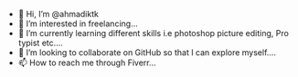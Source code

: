 - 👋 Hi, I’m @ahmadiktk
- 👀 I’m interested in freelancing...
- 🌱 I’m currently learning different skills i.e photoshop picture editing, Pro typist etc....
- 💞️ I’m looking to collaborate on GitHub so that I can explore myself....
- 📫 How to reach me through Fiverr...

<!---
ahmadiktk/ahmadiktk is a ✨ special ✨ repository because its `README.md` (this file) appears on your GitHub profile.
You can click the Preview link to take a look at your changes.
--->
